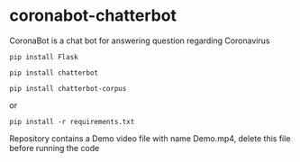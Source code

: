 # coronabot-chatterbot
CoronaBot is a chat bot for answering question regarding Coronavirus

`pip install Flask`

`pip install chatterbot`

`pip install chatterbot-corpus`

or 

`pip install -r requirements.txt`

Repository contains a Demo video file with name Demo.mp4, delete this file before running the code 
